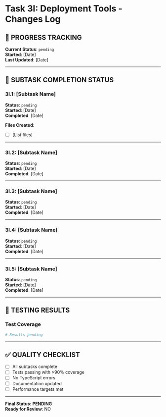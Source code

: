 # Task 3I: Deployment Tools - Changes Log

## **📝 PROGRESS TRACKING**

**Current Status**: `pending`  
**Started**: [Date]  
**Last Updated**: [Date]

---

## **🎯 SUBTASK COMPLETION STATUS**

### **3I.1: [Subtask Name]**
**Status**: `pending`  
**Started**: [Date]  
**Completed**: [Date]

**Files Created**:
- [ ] [List files]

---

### **3I.2: [Subtask Name]**
**Status**: `pending`  
**Started**: [Date]  
**Completed**: [Date]

---

### **3I.3: [Subtask Name]**
**Status**: `pending`  
**Started**: [Date]  
**Completed**: [Date]

---

### **3I.4: [Subtask Name]**
**Status**: `pending`  
**Started**: [Date]  
**Completed**: [Date]

---

### **3I.5: [Subtask Name]**
**Status**: `pending`  
**Started**: [Date]  
**Completed**: [Date]

---

## **🧪 TESTING RESULTS**

### **Test Coverage**
```bash
# Results pending
```

---

## **✅ QUALITY CHECKLIST**

- [ ] All subtasks complete
- [ ] Tests passing with >90% coverage
- [ ] No TypeScript errors
- [ ] Documentation updated
- [ ] Performance targets met

---

**Final Status**: **PENDING**  
**Ready for Review**: NO
